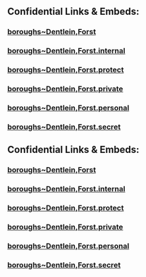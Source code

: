 ﻿
## Confidential Links & Embeds: 

### [boroughs~Dentlein,Forst](../../../../../../../../../../../../_public/Earth/Continent/Europe/Europe~Central/Germany/Germany~West/Bayern/counties~Bayern/Ansbach/cities~Ansbach/Dentlein,Forst/boroughs~Dentlein,Forst.md) 

### [boroughs~Dentlein,Forst.internal](../../../../../../../../../../../../_internal/Earth/Continent/Europe/Europe~Central/Germany/Germany~West/Bayern/counties~Bayern/Ansbach/cities~Ansbach/Dentlein,Forst/boroughs~Dentlein,Forst.internal.md) 

### [boroughs~Dentlein,Forst.protect](../../../../../../../../../../../../_protect/Earth/Continent/Europe/Europe~Central/Germany/Germany~West/Bayern/counties~Bayern/Ansbach/cities~Ansbach/Dentlein,Forst/boroughs~Dentlein,Forst.protect.md) 

### [boroughs~Dentlein,Forst.private](../../../../../../../../../../../../_private/Earth/Continent/Europe/Europe~Central/Germany/Germany~West/Bayern/counties~Bayern/Ansbach/cities~Ansbach/Dentlein,Forst/boroughs~Dentlein,Forst.private.md) 

### [boroughs~Dentlein,Forst.personal](../../../../../../../../../../../../_personal/Earth/Continent/Europe/Europe~Central/Germany/Germany~West/Bayern/counties~Bayern/Ansbach/cities~Ansbach/Dentlein,Forst/boroughs~Dentlein,Forst.personal.md) 

### [boroughs~Dentlein,Forst.secret](../../../../../../../../../../../../_secret/Earth/Continent/Europe/Europe~Central/Germany/Germany~West/Bayern/counties~Bayern/Ansbach/cities~Ansbach/Dentlein,Forst/boroughs~Dentlein,Forst.secret.md) 

## Confidential Links & Embeds: 

### [boroughs~Dentlein,Forst](/_public/Earth/Continent/Europe/Europe~Central/Germany/Germany~West/Bayern/counties~Bayern/Ansbach/cities~Ansbach/Dentlein,Forst/boroughs~Dentlein,Forst.md) 

### [boroughs~Dentlein,Forst.internal](/_internal/Earth/Continent/Europe/Europe~Central/Germany/Germany~West/Bayern/counties~Bayern/Ansbach/cities~Ansbach/Dentlein,Forst/boroughs~Dentlein,Forst.internal.md) 

### [boroughs~Dentlein,Forst.protect](/_protect/Earth/Continent/Europe/Europe~Central/Germany/Germany~West/Bayern/counties~Bayern/Ansbach/cities~Ansbach/Dentlein,Forst/boroughs~Dentlein,Forst.protect.md) 

### [boroughs~Dentlein,Forst.private](/_private/Earth/Continent/Europe/Europe~Central/Germany/Germany~West/Bayern/counties~Bayern/Ansbach/cities~Ansbach/Dentlein,Forst/boroughs~Dentlein,Forst.private.md) 

### [boroughs~Dentlein,Forst.personal](/_personal/Earth/Continent/Europe/Europe~Central/Germany/Germany~West/Bayern/counties~Bayern/Ansbach/cities~Ansbach/Dentlein,Forst/boroughs~Dentlein,Forst.personal.md) 

### [boroughs~Dentlein,Forst.secret](/_secret/Earth/Continent/Europe/Europe~Central/Germany/Germany~West/Bayern/counties~Bayern/Ansbach/cities~Ansbach/Dentlein,Forst/boroughs~Dentlein,Forst.secret.md) 
